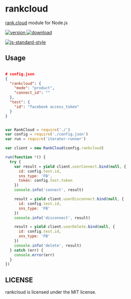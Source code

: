 # rankcloud

[rank.cloud](http://rankwave.github.io/devsite.rankwave/kr/sdk/connect/http-getting-started/) module for Node.js

[![version](https://img.shields.io/npm/v/rankcloud.svg) ![download](https://img.shields.io/npm/dm/rankcloud.svg)](https://www.npmjs.com/package/rankcloud)

[![js-standard-style](https://cdn.rawgit.com/feross/standard/master/badge.svg)](https://github.com/feross/standard)


## Usage

```json

# config.json
{
  "rankcloud": {
    "mode": "product",
    "connect_id": ""
  },
  "test": {
    "id": "facebook access_token"
  }
}
```

```javascript

var RankCloud = require('./')
var config = require('./config.json')
var run = require('iterator-runner')

var client = new RankCloud(config.rankcloud)

run(function *() {
  try {
    var result = yield client.userConnect.bind(null, {
      id: config.test.id,
      sns_type: 'FB',
      token: config.test.token
    })
    console.info('connect', result)

    result = yield client.userDisconnect.bind(null, {
      id: config.test.id,
      sns_type: 'FB'
    })
    console.info('disconnect', result)

    result = yield client.userDelete.bind(null, {
      id: config.test.id,
      sns_type: 'FB'
    })
    console.info('delete', result)
  } catch (err) {
    console.error(err)
  }
})

```

## LICENSE

rankcloud is licensed under the MIT license.
